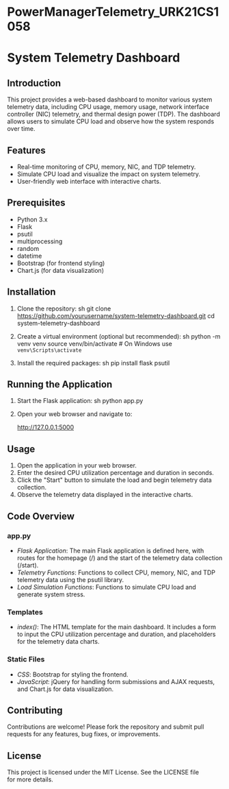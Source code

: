 # PowerManagerTelemetry_URK21CS1058
# System Telemetry Dashboard

## Introduction

This project provides a web-based dashboard to monitor various system telemetry data, including CPU usage, memory usage, network interface controller (NIC) telemetry, and thermal design power (TDP). The dashboard allows users to simulate CPU load and observe how the system responds over time.

## Features

- Real-time monitoring of CPU, memory, NIC, and TDP telemetry.
- Simulate CPU load and visualize the impact on system telemetry.
- User-friendly web interface with interactive charts.

## Prerequisites

- Python 3.x
- Flask
- psutil
- multiprocessing
- random
- datetime
- Bootstrap (for frontend styling)
- Chart.js (for data visualization)

## Installation

1. Clone the repository:
    sh
    git clone https://github.com/yourusername/system-telemetry-dashboard.git
    cd system-telemetry-dashboard
    

2. Create a virtual environment (optional but recommended):
    sh
    python -m venv venv
    source venv/bin/activate  # On Windows use `venv\Scripts\activate`
    

3. Install the required packages:
    sh
    pip install flask psutil
    

## Running the Application

1. Start the Flask application:
    sh
    python app.py
    

2. Open your web browser and navigate to:
    
    http://127.0.0.1:5000
    

## Usage

1. Open the application in your web browser.
2. Enter the desired CPU utilization percentage and duration in seconds.
3. Click the "Start" button to simulate the load and begin telemetry data collection.
4. Observe the telemetry data displayed in the interactive charts.

## Code Overview

### app.py

- *Flask Application*: The main Flask application is defined here, with routes for the homepage (/) and the start of the telemetry data collection (/start).
- *Telemetry Functions*: Functions to collect CPU, memory, NIC, and TDP telemetry data using the psutil library.
- *Load Simulation Functions*: Functions to simulate CPU load and generate system stress.

### Templates

- *index()*: The HTML template for the main dashboard. It includes a form to input the CPU utilization percentage and duration, and placeholders for the telemetry data charts.

### Static Files

- *CSS*: Bootstrap for styling the frontend.
- *JavaScript*: jQuery for handling form submissions and AJAX requests, and Chart.js for data visualization.

## Contributing

Contributions are welcome! Please fork the repository and submit pull requests for any features, bug fixes, or improvements.

## License

This project is licensed under the MIT License. See the LICENSE file for more details.
